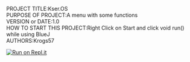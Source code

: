 PROJECT TITLE:Kser.OS  
PURPOSE OF PROJECT:A menu with some functions  
VERSION or DATE:1.0  
HOW TO START THIS PROJECT:Right Click on Start and click void run() while using BlueJ  
AUTHORS:Krogs57  

[![Run on Repl.it](https://replit.com/badge/github/Kroggieboy57/KserOS)](https://replit.com/new/github/Kroggieboy57/KserOS)

